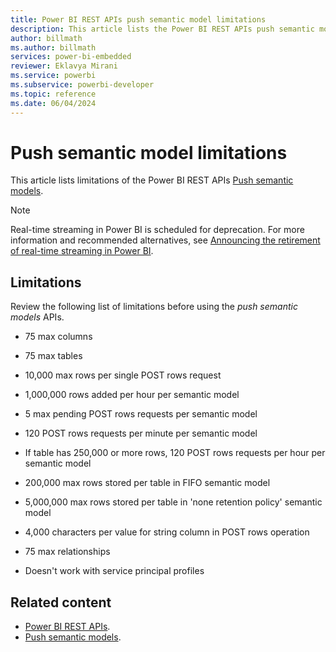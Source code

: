 ```yaml
---
title: Power BI REST APIs push semantic model limitations
description: This article lists the Power BI REST APIs push semantic model limitations that the user should be aware of before using the APIs.
author: billmath
ms.author: billmath
services: power-bi-embedded
reviewer: Eklavya Mirani
ms.service: powerbi
ms.subservice: powerbi-developer
ms.topic: reference
ms.date: 06/04/2024
---
```


# Push semantic model limitations

This article lists limitations of the Power BI REST APIs [Push semantic models](/rest/api/power-bi/push-datasets).

> [!NOTE]
> Real-time streaming in Power BI is scheduled for deprecation. For more information and recommended alternatives, see [Announcing the retirement of real-time streaming in Power BI](https://powerbi.microsoft.com/blog/announcing-the-retirement-of-real-time-streaming-in-power-bi/).

## Limitations

Review the following list of limitations before using the *push semantic models* APIs.

* 75 max columns

* 75 max tables

* 10,000 max rows per single POST rows request

* 1,000,000 rows added per hour per semantic model

* 5 max pending POST rows requests per semantic model

* 120 POST rows requests per minute per semantic model

* If table has 250,000 or more rows, 120 POST rows requests per hour per semantic model

* 200,000 max rows stored per table in FIFO semantic model

* 5,000,000 max rows stored per table in 'none retention policy' semantic model

* 4,000 characters per value for string column in POST rows operation

* 75 max relationships

* Doesn't work with service principal profiles

## Related content

* [Power BI REST APIs](/rest/api/power-bi/).
* [Push semantic models](/rest/api/power-bi/push-datasets).

